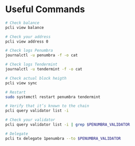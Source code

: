 # Useful Commands

```bash
# Check balance
pcli view balance
```

```bash
# Check your address
pcli view address 0
```

```bash
# Check logs Penumbra
journalctl -u penumbra -f -o cat
```

```bash
# Check logs Tendermint
journalctl -u tendermint -f -o cat
```

```bash
# Check actual block heigth
pcli view sync
```

```bash
# Restart
sudo systemctl restart penumbra tendermint
```

```bash
# Verify that it’s known to the chain
pcli query validator list -i
```

```bash
# Check your validator
pcli query validator list -i | grep $PENUMBRA_VALIDATOR
```

```bash
# Delegate
pcli tx delegate 1penumbra --to $PENUMBRA_VALIDATOR
```
